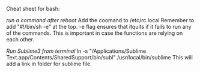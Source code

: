 Cheat sheet for bash:


_run a command after reboot_
Add the coomand to /etc/rc.local
Remember to add "#!/bin/sh -e" at the top. -e flag ensures that itquits if it fails to run any of the commands. This is important in case the 
functions are relying on each other.

_Run Sublime3 from terminal_
ln -s "/Applications/Sublime Text.app/Contents/SharedSupport/bin/subl" /usr/local/bin/sublime
This will add a link in folder for sublime file.




